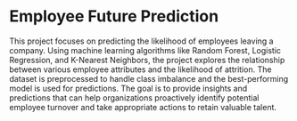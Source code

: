 # Employee Future Prediction

This project focuses on predicting the likelihood of employees leaving a company. Using machine learning algorithms like Random Forest, Logistic Regression, and K-Nearest Neighbors, the project explores the relationship between various employee attributes and the likelihood of attrition. The dataset is preprocessed to handle class imbalance and the best-performing model is used for predictions. The goal is to provide insights and predictions that can help organizations proactively identify potential employee turnover and take appropriate actions to retain valuable talent.



